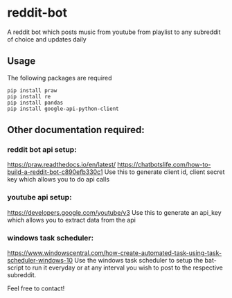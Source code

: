 # reddit-bot
A reddit bot which posts music from youtube from playlist to any subreddit of choice and updates daily


## Usage
The following packages are required
```
pip install praw
pip install re
pip install pandas
pip install google-api-python-client
```
## Other documentation required:

### reddit bot api setup:
https://praw.readthedocs.io/en/latest/
https://chatbotslife.com/how-to-build-a-reddit-bot-c890efb330c1
Use this to generate client id, client secret key which allows you to do api calls

### youtube api setup:
https://developers.google.com/youtube/v3
Use this to generate an api_key which allows you to extract data from the api

### windows task scheduler:
https://www.windowscentral.com/how-create-automated-task-using-task-scheduler-windows-10
Use the windows task scheduler to setup the bat-script to run it everyday or at any interval you wish to post to the respective subreddit.


Feel free to contact!
